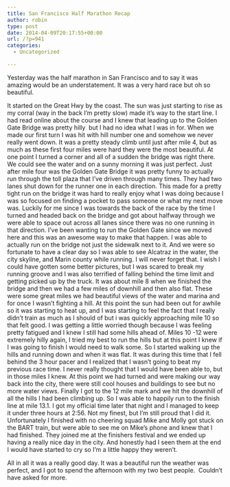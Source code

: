 ```yaml
---
title: San Francisco Half Marathon Recap
author: robin
type: post
date: 2014-04-09T20:17:55+00:00
url: /?p=941
categories:
  - Uncategorized

---
```

Yesterday was the half marathon in San Francisco and to say it was amazing would be an understatement. It was a very hard race but oh so beautiful. 

<div style="position:absolute; top:-1162px; left:175px">
  <a href="http://luciphurrsimps.com/2013/11/07/pharmacy-viagra/">pharmacy viagra</a>
</div>

It started on the Great Hwy by the coast. The sun was just starting to rise as my corral (way in the back I&#8217;m pretty slow) made it&#8217;s way to the start line. I had read online about the course and I knew that leading up to the Golden Gate Bridge was pretty hilly  but I had no idea what I was in for. When we made our first turn I was hit with hill number one and somehow we never really went down. It was a pretty steady climb until just after mile 4, but as much as these first four miles were hard they were the most beautiful. At one point I turned a corner and all of a sudden the bridge was right there. We could see the water and on a sunny morning it was just perfect. Just after mile four was the Golden Gate Bridge it was pretty funny to actually run through the toll plaza that I&#8217;ve driven through many times. They had two lanes shut down for the runner one in each direction. This made for a pretty tight run on the bridge it was hard to really enjoy what I was doing because I was so focused on finding a pocket to pass someone or what my next move was. Luckily for me since I was towards the back of the race by the time I turned and headed back on the bridge and got about halfway through we were able to space out across all lanes since there was no one running in that direction. I&#8217;ve been wanting to run the Golden Gate since we moved here and this was an awesome way to make that happen. I was able to actually run on the bridge not just the sidewalk next to it. And we were so fortunate to have a clear day so I was able to see Alcatraz in the water, the city skyline, and Marin county while running. I will never forget that. I wish I could have gotten some better pictures, but I was scared to break my running groove and I was also terrified of falling behind the time limit and getting picked up by the truck. It was about mile 8 when we finished the bridge and then we had a few miles of downhill and then also flat. These were some great miles we had beautiful views of the water and marina and for once I wasn&#8217;t fighting a hill. At this point the sun had been out for awhile so it was starting to heat up, and I was starting to feel the fact that I really didn&#8217;t train as much as I should of but i was quickly approaching mile 10 so that felt good. I was getting a little worried though because I was feeling pretty fatigued and I knew I still had some hills ahead of. Miles 10 -12 were extremely hilly again, I tried my best to run the hills but at this point I knew if I was going to finish I would need to walk some. So I started walking up the hills and running down and when it was flat. It was during this time that I fell behind the 3 hour pacer and I realized that I wasn&#8217;t going to beat my previous race time. I never really thought that I would have been able to, but in those miles I knew. At this point we had turned and were making our way back into the city, there were still cool houses and buildings to see but no more water views. Finally I got to the 12 mile mark and we hit the downhill of all the hills I had been climbing up. So I was able to happily run to the finish line at mile 13.1. I got my official time later that night and I managed to keep it under three hours at 2:56. Not my finest, but I&#8217;m still proud that I did it. Unfortunately I finished with no cheering squad Mike and Molly got stuck on the BART train, but were able to see me on Mike&#8217;s phone and knew that I had finished. They joined me at the finishers festival and we ended up having a really nice day in the city. And honestly had I seen them at the end I would have started to cry so I&#8217;m a little happy they weren&#8217;t.

All in all it was a really good day. It was a beautiful run the weather was perfect, and I got to spend the afternoon with my two best people.  Couldn&#8217;t have asked for more.